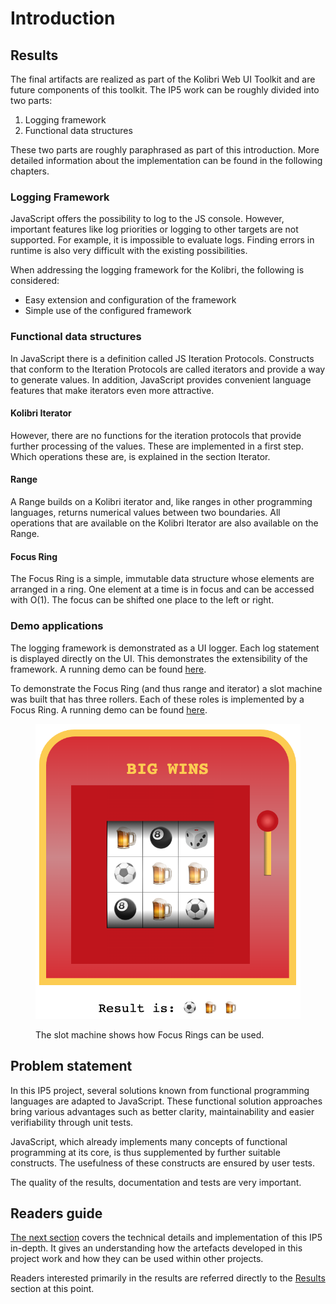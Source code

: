 # Introduction

## Results

The final artifacts are realized as part of the Kolibri Web UI Toolkit and are future components of this toolkit. The IP5 work can be roughly divided into two parts:&#x20;

1. Logging framework&#x20;
2. Functional data structures

These two parts are roughly paraphrased as part of this introduction. More detailed information about the implementation can be found in the following chapters.

### Logging Framework

JavaScript offers the possibility to log to the JS console. However, important features like log priorities or logging to other targets are not supported. For example, it is impossible to evaluate logs. Finding errors in runtime is also very difficult with the existing possibilities.

When addressing the logging framework for the Kolibri, the following is considered:

* Easy extension and configuration of the framework
* Simple use of the configured framework

### Functional data structures

In JavaScript there is a definition called JS Iteration Protocols. Constructs that conform to the Iteration Protocols are called iterators and provide a way to generate values. In addition, JavaScript provides convenient language features that make iterators even more attractive.

#### Kolibri Iterator

However, there are no functions for the iteration protocols that provide further processing of the values. These are implemented in a first step. Which operations these are, is explained in the section Iterator.

#### Range

A Range builds on a Kolibri iterator and, like ranges in other programming languages, returns numerical values between two boundaries. All operations that are available on the Kolibri Iterator are also available on the Range.

#### Focus Ring

The Focus Ring is a simple, immutable data structure whose elements are arranged in a ring. One element at a time is in focus and can be accessed with O(1). The focus can be shifted one place to the left or right.

### Demo applications

The logging framework is demonstrated as a UI logger. Each log statement is displayed directly on the UI. This demonstrates the extensibility of the framework. A running demo can be found [here](https://wildwyss.github.io/ip5-sample-applications/contrib/p5\_wild\_wyss/src/logger/logUi/example/logUiExampleView.html).

To demonstrate the Focus Ring (and thus range and iterator) a slot machine was built that has three rollers. Each of these roles is implemented by a Focus Ring. A running demo can be found [here](https://wildwyss.github.io/ip5-sample-applications/contrib/p5\_wild\_wyss/src/focusring/example/SlotMachine.html).

<figure><img src=".gitbook/assets/image (2).png" alt=""><figcaption><p>The slot machine shows how Focus Rings can be used.</p></figcaption></figure>

## Problem statement

In this IP5 project, several solutions known from functional programming languages are adapted to JavaScript. These functional solution approaches bring various advantages such as better clarity, maintainability and easier verifiability through unit tests.

JavaScript, which already implements many concepts of functional programming at its core, is thus supplemented by further suitable constructs. The usefulness of these constructs are ensured by user tests.

The quality of the results, documentation and tests are very important.

## Readers guide

[The next section](technical-documentation/) covers the technical details and implementation of this IP5 in-depth. It gives an understanding how the artefacts developed in this project work and how they can be used within other projects.

Readers interested primarily in the results are referred directly to the [Results](introduction.md#results) section at this point.
